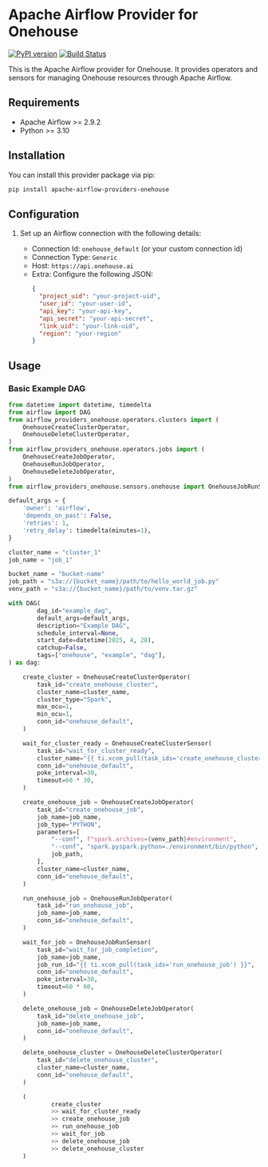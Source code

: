 # Apache Airflow Provider for Onehouse

[![PyPI version](https://img.shields.io/pypi/v/apache-airflow-providers-onehouse)](https://pypi.org/project/apache-airflow-providers-onehouse/)
[![Build Status](https://github.com/onehouseinc/airflow-providers-onehouse/workflows/Publish%20to%20PyPI/badge.svg)](https://github.com/onehouseinc/airflow-providers-onehouse/actions/workflows/publish-to-pypi.yml)

This is the Apache Airflow provider for Onehouse. It provides operators and sensors for managing Onehouse resources through Apache Airflow.

## Requirements

- Apache Airflow >= 2.9.2
- Python >= 3.10

## Installation

You can install this provider package via pip:

```bash
pip install apache-airflow-providers-onehouse
```

## Configuration

1. Set up an Airflow connection with the following details:

   - Connection Id: `onehouse_default` (or your custom connection id)
   - Connection Type: `Generic`
   - Host: `https://api.onehouse.ai`
   - Extra: Configure the following JSON:
     ```json
     {
       "project_uid": "your-project-uid",
       "user_id": "your-user-id",
       "api_key": "your-api-key",
       "api_secret": "your-api-secret",
       "link_uid": "your-link-uid",
       "region": "your-region"
     }
     ```

## Usage

### Basic Example DAG

```python
from datetime import datetime, timedelta
from airflow import DAG
from airflow_providers_onehouse.operators.clusters import (
    OnehouseCreateClusterOperator,
    OnehouseDeleteClusterOperator,
)
from airflow_providers_onehouse.operators.jobs import (
    OnehouseCreateJobOperator,
    OnehouseRunJobOperator,
    OnehouseDeleteJobOperator,
)
from airflow_providers_onehouse.sensors.onehouse import OnehouseJobRunSensor, OnehouseCreateClusterSensor

default_args = {
    'owner': 'airflow',
    'depends_on_past': False,
    'retries': 1,
    'retry_delay': timedelta(minutes=1),
}

cluster_name = "cluster_1"
job_name = "job_1"

bucket_name = "bucket-name"
job_path = "s3a://{bucket_name}/path/to/hello_world_job.py"
venv_path = "s3a://{bucket_name}/path/to/venv.tar.gz"

with DAG(
        dag_id="example_dag",
        default_args=default_args,
        description="Example DAG",
        schedule_interval=None,
        start_date=datetime(2025, 4, 28),
        catchup=False,
        tags=["onehouse", "example", "dag"],
) as dag:

    create_cluster = OnehouseCreateClusterOperator(
        task_id="create_onehouse_cluster",
        cluster_name=cluster_name,
        cluster_type="Spark",
        max_ocu=1,
        min_ocu=1,
        conn_id="onehouse_default",
    )

    wait_for_cluster_ready = OnehouseCreateClusterSensor(
        task_id="wait_for_cluster_ready",
        cluster_name="{{ ti.xcom_pull(task_ids='create_onehouse_cluster') }}",
        conn_id="onehouse_default",
        poke_interval=30,
        timeout=60 * 30,
    )

    create_onehouse_job = OnehouseCreateJobOperator(
        task_id="create_onehouse_job",
        job_name=job_name,
        job_type="PYTHON",
        parameters=[
            "--conf", f"spark.archives={venv_path}#environment",
            "--conf", "spark.pyspark.python=./environment/bin/python",
            job_path,
        ],
        cluster_name=cluster_name,
        conn_id="onehouse_default",
    )

    run_onehouse_job = OnehouseRunJobOperator(
        task_id="run_onehouse_job",
        job_name=job_name,
        conn_id="onehouse_default",
    )

    wait_for_job = OnehouseJobRunSensor(
        task_id="wait_for_job_completion",
        job_name=job_name,
        job_run_id="{{ ti.xcom_pull(task_ids='run_onehouse_job') }}",
        conn_id="onehouse_default",
        poke_interval=30,
        timeout=60 * 60,
    )

    delete_onehouse_job = OnehouseDeleteJobOperator(
        task_id="delete_onehouse_job",
        job_name=job_name,
        conn_id="onehouse_default",
    )

    delete_onehouse_cluster = OnehouseDeleteClusterOperator(
        task_id="delete_onehouse_cluster",
        cluster_name=cluster_name,
        conn_id="onehouse_default",
    )

    (
            create_cluster
            >> wait_for_cluster_ready
            >> create_onehouse_job
            >> run_onehouse_job
            >> wait_for_job
            >> delete_onehouse_job
            >> delete_onehouse_cluster
    ) 
```
